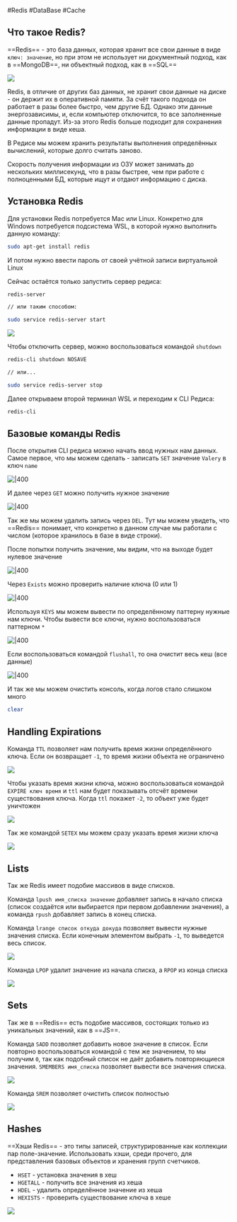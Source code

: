 #Redis #DataBase #Cache

## Что такое Redis?

==Redis== - это база данных, которая хранит все свои данные в виде `ключ: значение`, но при этом не использует ни документный подход, как в ==MongoDB==, ни объектный подход, как в ==SQL==

![](_png/39ad45b25a8e1ce2e6f9d067259dc179.png)

Redis, в отличие от других баз данных, не хранит свои данные на диске - он держит их в оперативной памяти. За счёт такого подхода он работает в разы более быстро, чем другие БД. Однако эти данные энергозависимы, и, если компьютер отключится, то все заполненные данные пропадут. Из-за этого Redis больше подходит для сохранения информации в виде кеша.

В Редисе мы можем хранить результаты выполнения определённых вычислений, которые долго считать заново.

Скорость получения информации из ОЗУ может занимать до нескольких миллисекунд, что в разы быстрее, чем при работе с полноценными БД, которые ищут и отдают информацию с диска.

## Установка Redis

Для установки Redis потребуется Mac или Linux. Конкретно для Windows потребуется подсистема WSL, в которой нужно выполнить данную команду:

```bash
sudo apt-get install redis
```

И потом нужно ввести пароль от своей учётной записи виртуальной Linux

Сейчас остаётся только запустить сервер редиса:

```bash
redis-server

// или таким способом:

sudo service redis-server start
```

![](_png/112082197c4d4bf78f44a7973d0bd429.png)

Чтобы отключить сервер, можно воспользоваться командой `shutdown`

```bash
redis-cli shutdown NOSAVE

// или...

sudo service redis-server stop
```

Далее открываем второй терминал WSL и переходим к CLI Редиса:

```bash
redis-cli
```

## Базовые команды Redis

После открытия CLI редиса можно начать ввод нужных нам данных. Самое первое, что мы можем сделать - записать `SET` значение `Valery` в ключ `name`

![|400](_png/ab122509163e37d7a1352e91781b148c.png)

И далее через `GET` можно получить нужное значение

![|400](_png/6669565088831c7ec93b4db1b6cc628e.png)

Так же мы можем удалить запись через `DEL`. Тут мы можем увидеть, что ==Redis== понимает, что конкретно в данном случае мы работали с числом (которое хранилось в базе в виде строки).

После попытки получить значение, мы видим, что на выходе будет нулевое значение

![|400](_png/ad8f2d84447938780f10bf2197476cd3.png)

Через `Exists` можно проверить наличие ключа (0 или 1)

![|400](_png/d894daea3cec64463edc08b70efb3ae4.png)

Используя `KEYS` мы можем вывести по определённому паттерну нужные нам ключи. Чтобы вывести все ключи, нужно воспользоваться паттерном `*`

![|400](_png/1ce22deb0bae2aab22b60f4fa1c41a0b.png)

Если воспользоваться командой `flushall`, то она очистит весь кеш (все данные)

![|400](_png/59229029f7bc027effbb408647430b2a.png)

И так же мы можем очистить консоль, когда логов стало слишком много

```bash
clear
```

## Handling Expirations

Команда `TTL` позволяет нам получить время жизни определённого ключа. Если он возвращает `-1`, то время жизни объекта не ограничено

![](_png/0c779fb195edd3e238e0af254d988fbb.png)

Чтобы указать время жизни ключа, можно воспользоваться командой `EXPIRE ключ время` и `ttl` нам будет показывать отсчёт времени существования ключа. Когда `ttl` покажет `-2`, то объект уже будет уничтожен

![](_png/bab34f8e41ae3b9cb13a84a38ee2a6c5.png)

Так же командой `SETEX` мы можем сразу указать время жизни ключа

![](_png/aaedd6b65d27f3d43dfa4c0cfdd4e808.png)

## Lists

Так же Redis имеет подобие массивов в виде списков.

Команда `lpush имя_списка значение` добавляет запись в начало списка (список создаётся или выбирается при первом добавлении значения), а команда `rpush` добавляет запись в конец списка.

Команда `lrange список откуда докуда` позволяет вывести нужные значения списка. Если конечным элементом выбрать `-1`, то выведется весь список.

![](_png/592288a31e12667d3bf6501881d49317.png)

Команда `LPOP` удалит значение из начала списка, а `RPOP` из конца списка

![](_png/fe3c95cc3b0f57820dce23a87ca7d5eb.png)

## Sets

Так же в ==Redis== есть подобие массивов, состоящих только из уникальных значений, как в ==JS==.

Команда `SADD` позволяет добавить новое значение в список. Если повторно воспользоваться командой с тем же значением, то мы получим `0`, так как подобный список не даёт добавить повторяющиеся значения. `SMEMBERS имя_списка` позволяет вывести все значения списка.

![](_png/c19400c808c4045efa571ab9cb5dd236.png)

Команда `SREM` позволяет очистить список полностью

![](_png/84521a1af51852dc91ad54d0c7c14ced.png)

## Hashes

==Хэши Redis== - это типы записей, структурированные как коллекции пар поле-значение. Использовать хэши, среди прочего, для представления базовых объектов и хранения групп счетчиков.

- `HSET` - установка значения в хеш
- `HGETALL` - получить все значения из хеша
- `HDEL` - удалить определённое значение из хеша
- `HEXISTS` - проверить существование ключа в хеше

![](_png/0f1a2c7c29a65eda5468abeb96d25d71.png)
